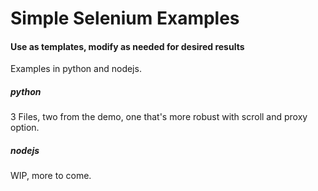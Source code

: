 # Simple Selenium Examples
#### Use as templates, modify as needed for desired results

Examples in python and nodejs.

##### python
3 Files, two from the demo, one that's more robust with scroll and proxy option.

##### nodejs
WIP, more to come.
